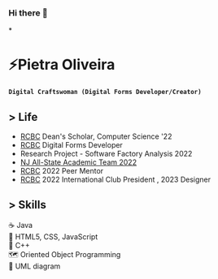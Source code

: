 ### Hi there 👋

<!--
**pietradev/pietradev** is a ✨ _special_ ✨ repository because its `README.md` (this file) appears on your GitHub profile.

Here are some ideas to get you started:

- 🔭 I’m currently working on ...
- 🌱 I’m currently learning ...
- 👯 I’m looking to collaborate on ...
- 🤔 I’m looking for help with ...
- 💬 Ask me about ...
- 📫 How to reach me: ...
- 😄 Pronouns: ...
- ⚡ Fun fact: ...
-->

*<h1>⚡Pietra Oliveira</h1>
**`Digital Craftswoman (Digital Forms Developer/Creator)`**

**<h2>> Life</h2>**
- [RCBC](https://www.rcbc.edu/) Dean's Scholar, Computer Science '22
- [RCBC](https://www.rcbc.edu/) Digital Forms Developer 
- Research Project - Software Factory Analysis 2022
- [NJ All-State Academic Team 2022](https://www.njccc.org/)
- [RCBC](https://www.rcbc.edu/) 2022 Peer Mentor
- [RCBC](https://www.rcbc.edu/) 2022 International Club President , 2023 Designer


**<h2>> Skills</h2>**
:coffee: Java <br>
:hammer: HTML5, CSS, JavaScript <br>
:orange: C++ <br>
:world_map: Oriented Object Programming <br>
:page_with_curl: UML diagram
